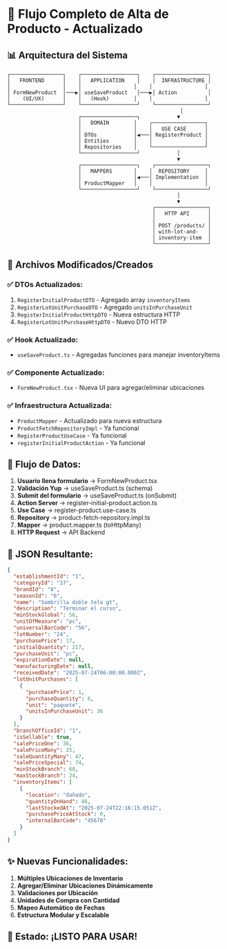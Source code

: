 # 🔄 Flujo Completo de Alta de Producto - Actualizado

## 📊 Arquitectura del Sistema

```
┌─────────────────┐    ┌──────────────────┐    ┌─────────────────┐
│   FRONTEND      │    │   APPLICATION    │    │  INFRASTRUCTURE │
│                 │    │                 │    │                 │
│ FormNewProduct  │───▶│ useSaveProduct   │───▶│ Action          │
│    (UI/UX)      │    │   (Hook)        │    │                 │
└─────────────────┘    └──────────────────┘    └─────────────────┘
                                                        │
                       ┌──────────────────┐            ▼
                       │   DOMAIN        │    ┌─────────────────┐
                       │                 │    │   USE CASE      │
                       │ DTOs            │◀───│ RegisterProduct │
                       │ Entities        │    │                 │
                       │ Repositories    │    └─────────────────┘
                       └──────────────────┘            │
                                                       ▼
                       ┌──────────────────┐    ┌─────────────────┐
                       │   MAPPERS       │    │  REPOSITORY     │
                       │                 │◀───│ Implementation  │
                       │ ProductMapper   │    │                 │
                       └──────────────────┘    └─────────────────┘
                                                       │
                                                       ▼
                                               ┌─────────────────┐
                                               │   HTTP API      │
                                               │                 │
                                               │ POST /products/ │
                                               │ with-lot-and-   │
                                               │ inventory-item  │
                                               └─────────────────┘
```

## 📄 Archivos Modificados/Creados

### ✅ DTOs Actualizados:
1. `RegisterInitialProductDTO` - Agregado array `inventoryItems`
2. `RegisterLotUnitPurchaseDTO` - Agregado `unitsInPurchaseUnit`
3. `RegisterInitialProductHttpDTO` - Nueva estructura HTTP
4. `RegisterLotUnitPurchaseHttpDTO` - Nuevo DTO HTTP

### ✅ Hook Actualizado:
- `useSaveProduct.ts` - Agregadas funciones para manejar inventoryItems

### ✅ Componente Actualizado:
- `FormNewProduct.tsx` - Nueva UI para agregar/eliminar ubicaciones

### ✅ Infraestructura Actualizada:
- `ProductMapper` - Actualizado para nueva estructura
- `ProductFetchRepositoryImpl` - Ya funcional
- `RegisterProductUseCase` - Ya funcional
- `registerInitialProductAction` - Ya funcional

## 🔗 Flujo de Datos:

1. **Usuario llena formulario** → FormNewProduct.tsx
2. **Validación Yup** → useSaveProduct.ts (schema)
3. **Submit del formulario** → useSaveProduct.ts (onSubmit)
4. **Action Server** → register-initial-product.action.ts
5. **Use Case** → register-product.use-case.ts
6. **Repository** → product-fetch-repository.impl.ts
7. **Mapper** → product.mapper.ts (toHttpMany)
8. **HTTP Request** → API Backend

## 📡 JSON Resultante:

```json
{
  "establishmentId": "1",
  "categoryId": "37", 
  "brandId": "8",
  "seasonId": "6",
  "name": "Sombrilla doble tela gt",
  "description": "Terminar el curso",
  "minStockGlobal": 56,
  "unitOfMeasure": "pc",
  "universalBarCode": "56",
  "lotNumber": "24",
  "purchasePrice": 17,
  "initialQuantity": 217,
  "purchaseUnit": "pc",
  "expirationDate": null,
  "manufacturingDate": null,
  "receivedDate": "2025-07-24T06:00:00.000Z",
  "lotUnitPurchases": [
    {
      "purchasePrice": 1,
      "purchaseQuantity": 6,
      "unit": "paquete",
      "unitsInPurchaseUnit": 36
    }
  ],
  "branchOfficeId": "1",
  "isSellable": true,
  "salePriceOne": 36,
  "salePriceMany": 25,
  "saleQuantityMany": 47,
  "salePriceSpecial": 74,
  "minStockBranch": 60,
  "maxStockBranch": 24,
  "inventoryItems": [
    {
      "location": "dañado",
      "quantityOnHand": 46,
      "lastStockedAt": "2025-07-24T22:16:15.051Z",
      "purchasePriceAtStock": 0,
      "internalBarCode": "45678"
    }
  ]
}
```

## ✨ Nuevas Funcionalidades:

1. **Múltiples Ubicaciones de Inventario**
2. **Agregar/Eliminar Ubicaciones Dinámicamente**
3. **Validaciones por Ubicación**
4. **Unidades de Compra con Cantidad**
5. **Mapeo Automático de Fechas**
6. **Estructura Modular y Escalable**

## 🚀 Estado: ¡LISTO PARA USAR!
